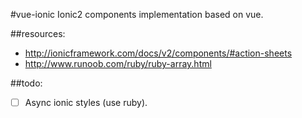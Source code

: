 #vue-ionic
Ionic2 components implementation based on vue.


##resources:
+ http://ionicframework.com/docs/v2/components/#action-sheets
+ http://www.runoob.com/ruby/ruby-array.html

##todo:
- [ ] Async ionic styles (use ruby).
